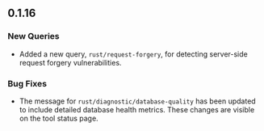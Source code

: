 ## 0.1.16

### New Queries

* Added a new query, `rust/request-forgery`, for detecting server-side request forgery vulnerabilities.

### Bug Fixes

* The message for `rust/diagnostic/database-quality` has been updated to include detailed database health metrics. These changes are visible on the tool status page.
